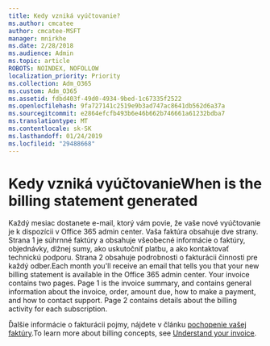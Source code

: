 ```yaml
---
title: Kedy vzniká vyúčtovanie?
ms.author: cmcatee
author: cmcatee-MSFT
manager: mnirkhe
ms.date: 2/28/2018
ms.audience: Admin
ms.topic: article
ROBOTS: NOINDEX, NOFOLLOW
localization_priority: Priority
ms.collection: Adm_O365
ms.custom: Adm_O365
ms.assetid: fdbd403f-49d0-4934-9bed-1c67335f2522
ms.openlocfilehash: 9fa727141c2519e9b3ad747ac8641db562d6a37a
ms.sourcegitcommit: e2864efcfb493b6e46b662b746661a61232bdba7
ms.translationtype: MT
ms.contentlocale: sk-SK
ms.lasthandoff: 01/24/2019
ms.locfileid: "29488668"
---
```

# <a name="when-is-the-billing-statement-generated"></a><span data-ttu-id="e21ff-102">Kedy vzniká vyúčtovanie</span><span class="sxs-lookup"><span data-stu-id="e21ff-102">When is the billing statement generated</span></span>

<span data-ttu-id="e21ff-p101">Každý mesiac dostanete e-mail, ktorý vám povie, že vaše nové vyúčtovanie je k dispozícii v Office 365 admin center. Vaša faktúra obsahuje dve strany. Strana 1 je súhrnné faktúry a obsahuje všeobecné informácie o faktúry, objednávky, dlžnej sumy, ako uskutočniť platbu, a ako kontaktovať technickú podporu. Strana 2 obsahuje podrobnosti o fakturácii činnosti pre každý odber.</span><span class="sxs-lookup"><span data-stu-id="e21ff-p101">Each month you'll receive an email that tells you that your new billing statement is available in the Office 365 admin center. Your invoice contains two pages. Page 1 is the invoice summary, and contains general information about the invoice, order, amount due, how to make a payment, and how to contact support. Page 2 contains details about the billing activity for each subscription.</span></span>
  
<span data-ttu-id="e21ff-107">Ďalšie informácie o fakturácii pojmy, nájdete v článku [pochopenie vašej faktúry](https://support.office.com/article/0724b428-fb59-4962-8c37-6674166d7507).</span><span class="sxs-lookup"><span data-stu-id="e21ff-107">To learn more about billing concepts, see [Understand your invoice](https://support.office.com/article/0724b428-fb59-4962-8c37-6674166d7507).</span></span>
  

